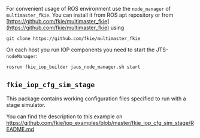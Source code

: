 For convenient usage of ROS environment use the `node_manager` of `multimaster_fkie`. You can install it from ROS apt repository or from  [https://github.com/fkie/multimaster_fkie](https://github.com/fkie/multimaster_fkie) using

    git clone https://github.com/fkie/multimaster_fkie

On each host you run IOP components you need to start the JTS-`nodeManager`:
```bash
rosrun fkie_iop_builder jaus_node_manager.sh start
```

## `fkie_iop_cfg_sim_stage`
This package contains working configuration files specified to run with a stage simulator.

You can find the description to this example on https://github.com/fkie/iop_examples/blob/master/fkie_iop_cfg_sim_stage/README.md
